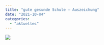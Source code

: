 ```yaml
---
title: "gute gesunde Schule – Auszeichung"
date: "2021-10-04"
categories: 
  - "aktuelles"
---
```


![](gesundeSchule-Urkunde-724x1024.jpg)
